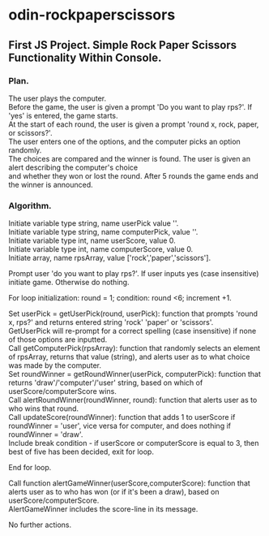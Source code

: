 # odin-rockpaperscissors

## First JS Project. Simple Rock Paper Scissors Functionality Within Console.

### Plan.
  
The user plays the computer.  
Before the game, the user is given a prompt 'Do you want to play rps?'. If 'yes' is entered, the game starts.  
At the start of each round, the user is given a prompt 'round x, rock, paper, or scissors?'.  
The user enters one of the options, and the computer picks an option randomly.  
The choices are compared and the winner is found. The user is given an alert describing the computer's choice  
and whether they won or lost the round. After 5 rounds the game ends and the winner is announced.  


### Algorithm.

Initiate variable type string, name userPick value ''.  
Initiate variable type string, name computerPick, value ''.  
Initiate variable type int, name userScore, value 0.  
Initiate variable type int, name computerScore, value 0.  
Initiate array, name rpsArray, value ['rock','paper','scissors'].  

Prompt user 'do you want to play rps?'. If user inputs yes (case insensitive) initiate game. Otherwise do nothing.  

For loop initialization: round = 1; condition: round <6; increment +1.  

Set userPick = getUserPick(round, userPick): function that prompts 'round x, rps?' and returns entered string 'rock' 'paper' or 'scissors'.    
GetUserPick will re-prompt for a correct spelling (case insensitive) if none of those options are inputted.  
Call getComputerPick(rpsArray): function that randomly selects an element of rpsArray, returns that value (string), and alerts
user as to what choice was made by the computer.  
Set roundWinner = getRoundWinner(userPick, computerPick): function that returns 'draw'/'computer'/'user' string, based on which of userScore/computerScore wins.  
Call alertRoundWinner(roundWinner, round): function that alerts user as to who wins that round.  
Call updateScore(roundWinner): function that adds 1 to userScore if roundWinner = 'user', vice versa for computer, and does nothing if roundWinner = 'draw'.  
Include break condition - if userScore or computerScore is equal to 3, then best of five has been decided, exit for loop.  

End for loop.  

Call function alertGameWinner(userScore,computerScore): function that alerts user as to who has won (or if it's been a draw), based on userScore/computerScore.  
AlertGameWinner includes the score-line in its message.  

No further actions.  







